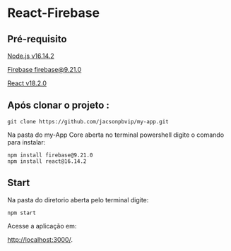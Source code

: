 # React-Firebase

## Pré-requisito

[Node.js v16.14.2](https://nodejs.org/en/blog/release/v16.16.0)

[Firebase firebase@9.21.0](https://firebase.google.com/docs/cli)

[React v18.2.0](https://react.dev/learn/start-a-new-react-project)

## Após clonar o projeto :

    git clone https://github.com/jacsonpbvip/my-app.git

Na pasta do my-App Core aberta no terminal powershell digite o comando para instalar:

    npm install firebase@9.21.0
    npm install react@16.14.2

## Start
Na pasta do diretorio aberta pelo terminal digite:

    npm start

Acesse a aplicação em:

[http://localhost:3000/](http://localhost:3000/).